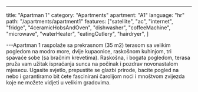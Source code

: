 ---

title: "Apartman 1"
category: "Apartments"
apartment: "A1"
language: "hr"
path: "/apartments/apartment1"
features: ["satellite",
"ac",
"internet",
"fridge",
"4ceramicHobsAndOven",
"dishwasher",
"coffeeMachine",
"microwave",
"waterHeater",
"eatingCutlery",
"hairdryer",
]

---Apartman 1 raspolaže sa prekrasnom (35 m2) terasom sa velikim pogledom na modro more, dvije kupaonice, raskošnom kuhinjom, tri spavaće sobe (sa bračnim krevetima).
Raskošna, i bogata pogledom, terasa pruža vam užitak ispraćanja sunca na počinak i pozdrav novonastalom mjesecu.
Ugasite svjetlo, prepustite se glazbi prirode, bacite pogled na nebo i garantiramo bit ćete fascinirani čarolijom noći i mnoštvom zvijezda koje ne možete vidjeti u velikim gradovima.
